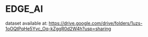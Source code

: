# EDGE_AI
dataset available at: https://drive.google.com/drive/folders/1uzs-1oOQtPqHe5Yvc_Oq-kZggR0d2W4h?usp=sharing
